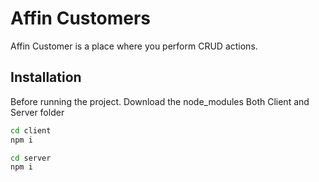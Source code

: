 # Affin Customers

Affin Customer is a place where you perform CRUD actions.

## Installation

Before running the project. Download the node_modules Both Client and Server folder

```bash
cd client 
npm i

cd server
npm i
```
